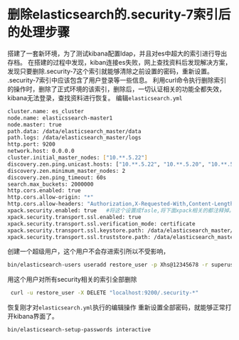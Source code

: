# 删除elasticsearch的.security-7索引后的处理步骤
搭建了一套新环境，为了测试kibana配置ldap，并且对es中超大的索引进行导出存档。
在搭建的过程中发现，kiban连接es失败，网上查找资料后发现解决方案，发现只要删除.security-7这个索引就能够清除之前设置的密码，重新设置。
.security-7索引中应该包含了用户登录等一些信息。
利用curl命令执行删除索引的操作时，删除了正式环境的该索引，删除后，一切认证相关的功能全都失效，kibana无法登录，查找资料进行恢复。
编辑`elasticsearch.yml`
```bash
cluster.name: es_cluster
node.name: elasticssearch-master1
node.master: true
path.data: /data/elasticsearch_master/data
path.logs: /data/elasticsearch_master/logs
http.port: 9200
network.host: 0.0.0.0
cluster.initial_master_nodes: ["10.**.5.22"]
discovery.zen.ping.unicast.hosts: ["10.**.5.22", "10.**.5.20", "10.**.5.**"]
discovery.zen.minimum_master_nodes: 2
discovery.zen.ping_timeout: 60s
search.max_buckets: 2000000
http.cors.enabled: true
http.cors.allow-origin: "*"
http.cors.allow-headers: "Authorization,X-Requested-With,Content-Length,Content-Type"
xpack.security.enabled: true   #将这个设置成fasle,将下面xpack相关的都注释掉。
xpack.security.transport.ssl.enabled: true
xpack.security.transport.ssl.verification_mode: certificate
xpack.security.transport.ssl.keystore.path: /data/elasticsearch_master/config/elastic-certificates.p12
xpack.security.transport.ssl.truststore.path: /data/elasticsearch_master/config/elastic-certificates.p12
```
创建一个超级用户，这个用户不会存进索引所以不受影响，

```bash
bin/elasticsearch-users useradd restore_user -p Xhs@12345678 -r superuser
```
用这个用户对所有security相关的索引全部删除

```bash
 curl -u restore_user -X DELETE "localhost:9200/.security-*"
```
恢复刚才对`elasticsearch.yml`执行的编辑操作
重新设置全部密码，就能够正常打开kibana界面了。
```bash
bin/elasticsearch-setup-passwords interactive
```

